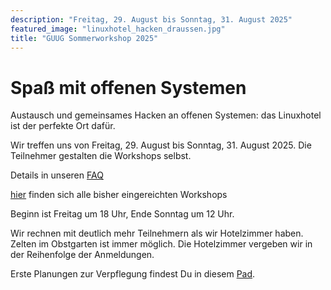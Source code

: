 ```yaml
---
description: "Freitag, 29. August bis Sonntag, 31. August 2025"
featured_image: "linuxhotel_hacken_draussen.jpg"
title: "GUUG Sommerworkshop 2025"
---
```


# Spaß mit offenen Systemen

Austausch und gemeinsames Hacken an offenen Systemen: das Linuxhotel ist der perfekte Ort dafür. 

Wir treffen uns von Freitag, 29. August bis Sonntag, 31. August 2025. Die Teilnehmer gestalten
die Workshops selbst.

Details in unseren [FAQ](pages/faq)

[hier](pages/vorschlaege) finden sich alle bisher eingereichten Workshops

Beginn ist Freitag um 18 Uhr, Ende Sonntag um 12 Uhr.

Wir rechnen mit deutlich mehr Teilnehmern als wir Hotelzimmer haben. Zelten im Obstgarten ist immer möglich. Die Hotelzimmer vergeben wir in der Reihenfolge der Anmeldungen.

Erste Planungen zur Verpflegung findest Du in diesem [Pad](https://pad.gsw25.guug.de/p/verpflegung).

